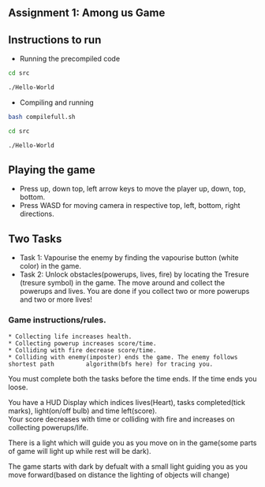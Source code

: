 ## Assignment 1: Among us Game


## Instructions to run

* Running the precompiled code <br>

```bash
cd src
```

```bash
./Hello-World 
```
* Compiling and running <br>

```bash
bash compilefull.sh
```

```bash
cd src
```
```bash
./Hello-World
```


## Playing the game

* Press up, down top, left arrow keys to move the player up, down, top, bottom.
* Press WASD for moving camera in respective top, left, bottom, right directions.

## Two Tasks

* Task 1:  Vapourise the enemy by finding the vapourise button (white color) in the game.
* Task 2: Unlock obstacles(powerups, lives, fire) by locating the Tresure (tresure symbol) in the game. The move around and collect the powerups and lives. You are done if you collect two or more powerups and two or more lives!

### Game instructions/rules.
	* Collecting life increases health.
	* Collecting powerup increases score/time.
	* Colliding with fire decrease score/time.
	* Colliding with enemy(imposter) ends the game. The enemy follows shortest path 		algorithm(bfs here) for tracing you.
	

You must complete both the tasks before the time ends. If the time ends you loose. <br>


You have a HUD Display which indices lives(Heart), tasks completed(tick marks), light(on/off bulb) and time left(score). <br>
Your score decreases with time or colliding with fire and increases on collecting powerups/life.

There is a light which will guide you as you move on in the game(some parts of game will light up while rest will be dark).

The game starts with dark by defualt with a small light guiding you as you move forward(based on distance the lighting of objects will change)

